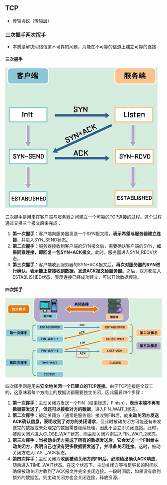 ## TCP

- 传输协议（传输层）

### 三次握手两次挥手

- 本质是解决网络信道不可靠的问题，为能在不可靠的信道上建立可靠的连接

#### 三次握手

![](assets/三次握手.png)

三次握手是用来在客户端与服务器之间建立一个可靠的TCP连接的过程。这个过程通过交换三个报文段来完成：

1. **第一次握手**：客户端向服务器发送一个SYN报文段，**表示希望与服务器建立连接**，并进入SYN_SEND状态。
2. **第二次握手**：服务器接收到客户端的SYN报文后，需要确认客户端的SYN，**如果同意连接，即回复一包SYN+ACK报文**。此时，服务器进入SYN_RECV状态。
3. **第三次握手**：客户端收到服务器的SYN+ACK报文后，**再次对服务器的SYN进行确认，表示能正常接收到数据，发送ACK报文给服务器**。之后，双方都进入ESTABLISHED状态，表示连接已经成功建立，可以开始数据传输。

#### 四次挥手

![](assets/四次挥手.png)

四次挥手则是用来**安全地关闭一个已建立的TCP连接**。由于TCP连接是全双工的，这意味着每个方向上的数据流都需要独立关闭，因此需要四个步骤：

1. **第一次挥手**：主动关闭方发送一个FIN（结束标志，Finish），**表示本端不再有数据要发送了，但还可以接收对方的数据**，进入FIN_WAIT_1状态。
2. **第二次挥手**：被动关闭方（通常是服务器）接收到FIN后，**向主动关闭方发送ACK确认信息，表明收到了对方的关闭请求**，但此时被动关闭方可能还有未发送完的数据或未处理完的数据需要继续处理，因此不会立即关闭连接。此时，被动关闭方进入CLOSE_WAIT状态，而主动关闭方则进入FIN_WAIT_2状态。
3. **第三次挥手**：**当被动关闭方完成了所有的数据发送后，它会发送一个FIN给主动关闭方，表明自己也没有更多数据要发送了，并准备关闭连接**。这时，被动关闭方进入LAST_ACK状态。
4. **第四次挥手**：主动关闭方**收到被动关闭方的FIN后，必须给出确认ACK响应**，随后进入TIME_WAIT状态。在这个状态下，主动关闭方等待足够长的时间以确保被动关闭方收到了ACK报文并完全关闭连接。一段时间后，如果没有收到额外的数据包，则主动关闭方也会关闭连接，释放资源。
